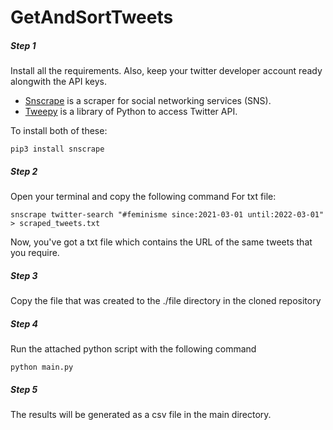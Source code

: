 # GetAndSortTweets


##### Step 1

Install all the requirements. Also, keep your twitter developer account ready alongwith the API keys.

   - [Snscrape](https://github.com/JustAnotherArchivist/snscrape) is a scraper for social networking services (SNS). 
   - [Tweepy](https://github.com/itsayushisaxena/tweepy) is a library of Python to access Twitter API. 
   
To install both of these:

    pip3 install snscrape   

##### Step 2   
Open your terminal and copy the following command
For txt file:
```
snscrape twitter-search "#feminisme since:2021-03-01 until:2022-03-01" > scraped_tweets.txt
```

Now, you've got a txt file which contains the URL of the same tweets that you require.

##### Step 3

Copy the file that was created to the ./file directory in the cloned repository

##### Step 4
Run the attached python script with the following command

```
python main.py
```

##### Step 5


The results will be generated as a csv file in the main directory.